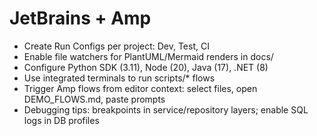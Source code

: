 # JetBrains + Amp

- Create Run Configs per project: Dev, Test, CI
- Enable file watchers for PlantUML/Mermaid renders in docs/
- Configure Python SDK (3.11), Node (20), Java (17), .NET (8)
- Use integrated terminals to run scripts/* flows
- Trigger Amp flows from editor context: select files, open DEMO_FLOWS.md, paste prompts
- Debugging tips: breakpoints in service/repository layers; enable SQL logs in DB profiles
